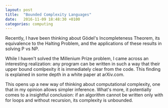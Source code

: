 ```yaml
---
layout: post
title:  "Bounded Complexity Languages"
date:   2016-11-09 18:48:30 +0100
categories: computing
---
```


Recently, I have been thinking about Gödel's Incompleteness Theorem, its equivalence to the Halting Problem, and the applications of these results in solving P vs NP.

While I haven't solved the Millenium Prize problem, I came across an interesting realization: any program can be written in such a way that their upper bound comlpexity it is immediately clear from the code. This finding is explained in some depth in a white paper at arXiv.com.

This opens up a new way of thinking about computational complexity, one that in my opinion allows simpler inference. What's more, it potentially comes to a insightful conclusion: if an algorithm cannot be written only with for loops and without recursion, its complexity is unbounded.
